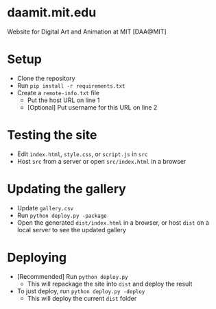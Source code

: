 # daamit.mit.edu
Website for Digital Art and Animation at MIT [DAA@MIT]

# Setup
- Clone the repository
- Run `pip install -r requirements.txt`
- Create a `remote-info.txt` file
    - Put the host URL on line 1
    - [Optional] Put username for this URL on line 2

# Testing the site
- Edit `index.html`, `style.css`, or `script.js` in `src`
- Host `src` from a server or open `src/index.html` in a browser

# Updating the gallery
- Update `gallery.csv`
- Run `python deploy.py -package`
- Open the generated `dist/index.html` in a browser, or host `dist` on a local server to see the updated gallery

# Deploying
- [Recommended] Run `python deploy.py`
    - This will repackage the site into `dist` and deploy the result
- To just deploy, run `python deploy.py -deploy`
    - This will deploy the current `dist` folder
